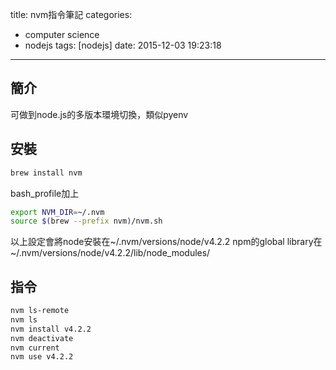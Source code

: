 title: nvm指令筆記
categories:
  - computer science
  - nodejs
tags: [nodejs]
date: 2015-12-03 19:23:18
---

<!-- more -->
## 簡介
可做到node.js的多版本環境切換，類似pyenv

## 安裝
``` bash
brew install nvm
```
bash_profile加上
``` bash ~/.bash_profile
export NVM_DIR=~/.nvm
source $(brew --prefix nvm)/nvm.sh
```
以上設定會將node安裝在~/.nvm/versions/node/v4.2.2
npm的global library在~/.nvm/versions/node/v4.2.2/lib/node_modules/

## 指令
``` bash
nvm ls-remote
nvm ls
nvm install v4.2.2
nvm deactivate
nvm current
nvm use v4.2.2
```
